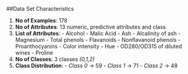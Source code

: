 ##Data Set Characteristics
1. **No of Examples**: 178
2. **No of Attributes**: 13 numeric, predictive attributes and class
3. **List of Attributes**: 
		- Alcohol
		- Malic Acid
		- Ash
		- Alcalinity of ash
		- Magnesium
		- Total phenols
		- Flavanoids
		- Nonflavanoid phenols
		- Proanthocyanins
		- Color intensity
		- Hue
		- OD280/OD315 of diluted wines
		- Proline
4. **No of Classes**: 3 classes *(0,1,2)*
5. **Class Distribution**: 
		- *Class 0* -> 59
		- *Class 1* -> 71
		- *Class 2* -> 48